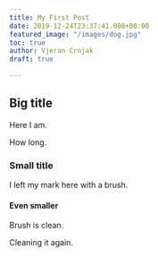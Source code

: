 ```yaml
---
title: My First Post
date: 2019-12-24T23:37:41.000+00:00
featured_image: "/images/dog.jpg"
toc: true
author: Vjeran Crnjak
draft: true

---
```

## Big title

Here I am.

How long.

### Small title

I left my mark here with a brush.

#### Even smaller

Brush is clean.

Cleaning it again.